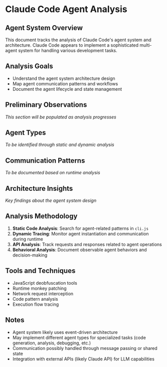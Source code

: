 # Claude Code Agent Analysis

## Agent System Overview
This document tracks the analysis of Claude Code's agent system and architecture. Claude Code appears to implement a sophisticated multi-agent system for handling various development tasks.

## Analysis Goals
- Understand the agent system architecture design
- Map agent communication patterns and workflows
- Document the agent lifecycle and state management

## Preliminary Observations
*This section will be populated as analysis progresses*

## Agent Types
*To be identified through static and dynamic analysis*

## Communication Patterns
*To be documented based on runtime analysis*

## Architecture Insights
*Key findings about the agent system design*

## Analysis Methodology
1. **Static Code Analysis**: Search for agent-related patterns in `cli.js`
2. **Dynamic Tracing**: Monitor agent instantiation and communication during runtime
3. **API Analysis**: Track requests and responses related to agent operations
4. **Behavioral Analysis**: Document observable agent behaviors and decision-making

## Tools and Techniques
- JavaScript deobfuscation tools
- Runtime monkey patching
- Network request interception
- Code pattern analysis
- Execution flow tracing

## Notes
- Agent system likely uses event-driven architecture
- May implement different agent types for specialized tasks (code generation, analysis, debugging, etc.)
- Communication possibly handled through message passing or shared state
- Integration with external APIs (likely Claude API) for LLM capabilities